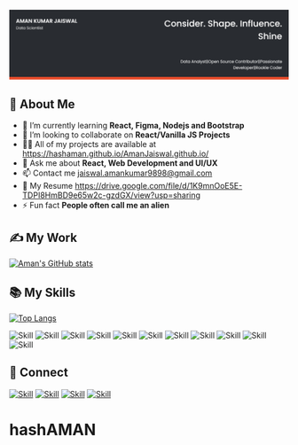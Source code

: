 ![Aman Kumar Jaiswal's-cover](./cover.png)

## 🧔 About Me

- 🌱 I’m currently learning **React, Figma, Nodejs and Bootstrap**
- 👯 I’m looking to collaborate on **React/Vanilla JS Projects**
- 👨‍💻 All of my projects are available at https://hashaman.github.io/AmanJaiswal.github.io/
- 💬 Ask me about **React, Web Development and UI/UX**
- 📫 Contact me jaiswal.amankumar9898@gmail.com
- 📄 My Resume https://drive.google.com/file/d/1K9mnOoE5E-TDPI8HmBD9e65w2c-gzdGX/view?usp=sharing
- ⚡ Fun fact **People often call me an alien**

## ✍ My Work

[![Aman's GitHub stats](https://github-readme-stats.vercel.app/api?username=hashAMAN&show_icons=true&theme=dark)](https://github.com/hashAMAN)

## 📚 My Skills

[![Top Langs](https://github-readme-stats.vercel.app/api/top-langs/?username=hashAMAN&layout=compact&show_icons=true&theme=dark)](https://github.com/hashAMAN)

![Skill](https://img.shields.io/badge/HTML5-E34F26?style=for-the-badge&logo=html5&logoColor=white)
![Skill](https://img.shields.io/badge/CSS3-1572B6?style=for-the-badge&logo=css3&logoColor=white)
![Skill](https://img.shields.io/badge/JavaScript-323330?style=for-the-badge&logo=javascript&logoColor=F7DF1E)
![Skill](https://img.shields.io/badge/Node.js-43853D?style=for-the-badge&logo=node.js&logoColor=white)
![Skill](https://img.shields.io/badge/Java-ED8B00?style=for-the-badge&logo=java&logoColor=white)
![Skill](https://img.shields.io/badge/React-20232A?style=for-the-badge&logo=react&logoColor=61DAFB)
![Skill](https://img.shields.io/badge/Bootstrap-563D7C?style=for-the-badge&logo=bootstrap&logoColor=white)
![Skill](https://img.shields.io/badge/Heroku-430098?style=for-the-badge&logo=heroku&logoColor=white)
![Skill](https://img.shields.io/badge/Git-F05032?style=for-the-badge&logo=git&logoColor=white)
![Skill](https://img.shields.io/badge/Visual_Studio_Code-0078D4?style=for-the-badge&logo=visual%20studio%20code&logoColor=white)
![Skill](https://img.shields.io/badge/Microsoft_Office-D83B01?style=for-the-badge&logo=microsoft-office&logoColor=white)

## 🤝 Connect

[![Skill](https://img.shields.io/badge/LinkedIn-0077B5?style=for-the-badge&logo=linkedin&logoColor=white)](https://www.linkedin.com/in/aman-kumar-jaiswal-b9240b206/)
[![Skill](https://img.shields.io/badge/Twitter-1DA1F2?style=for-the-badge&logo=twitter&logoColor=white)](https://twitter.com/aman_offline)
[![Skill](https://img.shields.io/badge/Instagram-E4405F?style=for-the-badge&logo=instagram&logoColor=white)](https://www.instagram.com/tootired4thisshit__/)
[![Skill](https://img.shields.io/badge/GitHub-100000?style=for-the-badge&logo=github&logoColor=white)](https://github.com/hashAMAN)
# hashAMAN
